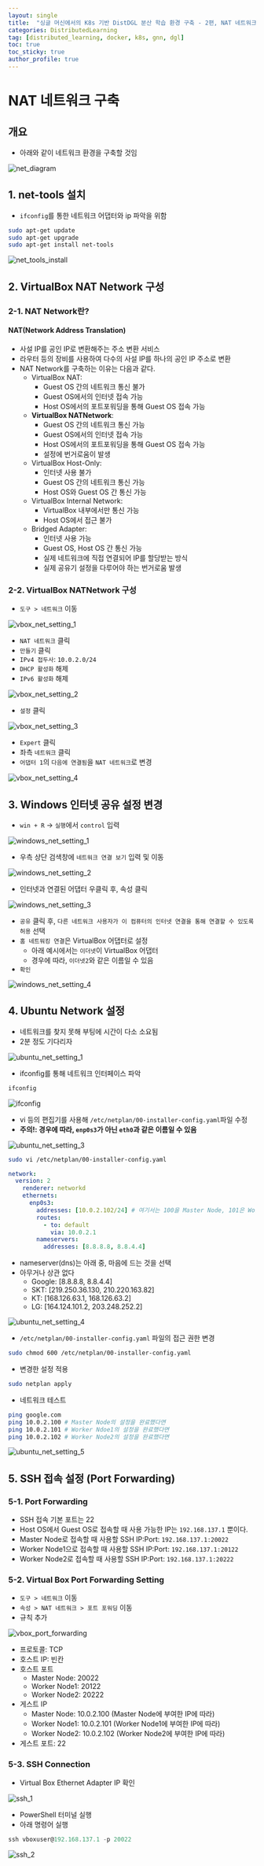 ```yaml
---
layout: single
title:  "싱글 머신에서의 K8s 기반 DistDGL 분산 학습 환경 구축 - 2편, NAT 네트워크 구축"
categories: DistributedLearning
tag: [distributed_learning, docker, k8s, gnn, dgl]
toc: true
toc_sticky: true
author_profile: true
---
```


# NAT 네트워크 구축
## 개요
- 아래와 같이 네트워크 환경을 구축할 것임

![net_diagram](/images/2025-02-16-DistDGL_on_Docker_2/network_diagram.png)

## 1. net-tools 설치
- `ifconfig`를 통한 네트워크 어댑터와 ip 파악을 위함

```bash
sudo apt-get update
sudo apt-get upgrade
sudo apt-get install net-tools
```

![net_tools_install](/images/2025-02-16-DistDGL_on_Docker_2/net_tools_install.png)

## 2. VirtualBox NAT Network 구성
### 2-1. NAT Network란?
#### NAT(Network Address Translation)
- 사설 IP를 공인 IP로 변환해주는 주소 변환 서비스
- 라우터 등의 장비를 사용하여 다수의 사설 IP를 하나의 공인 IP 주소로 변환
- NAT Network를 구축하는 이유는 다음과 같다.
    - VirtualBox NAT:
        - Guest OS 간의 네트워크 통신 불가
        - Guest OS에서의 인터넷 접속 가능
        - Host OS에서의 포트포워딩을 통해 Guest OS 접속 가능
    - **VirtualBox NATNetwork**:
        - Guest OS 간의 네트워크 통신 가능
        - Guest OS에서의 인터넷 접속 가능
        - Host OS에서의 포트포워딩을 통해 Guest OS 접속 가능
        - 설정에 번거로움이 발생
    - VirtualBox Host-Only:
        - 인터넷 사용 불가
        - Guest OS 간의 네트워크 통신 가능
        - Host OS와 Guest OS 간 통신 가능
    - VirtualBox Internal Network:
        - VirtualBox 내부에서만 통신 가능
        - Host OS에서 접근 불가
    - Bridged Adapter:
        - 인터넷 사용 가능
        - Guest OS, Host OS 간 통신 가능
        - 실제 네트워크에 직접 연결되어 IP를 할당받는 방식
        - 실제 공유기 설정을 다루어야 하는 번거로움 발생

### 2-2. VirtualBox NATNetwork 구성
- `도구 > 네트워크` 이동

![vbox_net_setting_1](/images/2025-02-16-DistDGL_on_Docker_2/vbox_network_setting_1.png)

- `NAT 네트워크` 클릭
- `만들기` 클릭
- `IPv4 접두사`: `10.0.2.0/24`
- `DHCP 활성화` 해제
- `IPv6 활성화` 해제

![vbox_net_setting_2](/images/2025-02-16-DistDGL_on_Docker_2/vbox_network_setting_2.png)

- `설정` 클릭

![vbox_net_setting_3](/images/2025-02-16-DistDGL_on_Docker_2/vbox_network_setting_3.png)

- `Expert` 클릭
- 좌측 `네트워크` 클릭
- `어댑터 1`의 `다음에 연결됨`을 `NAT 네트워크`로 변경

![vbox_net_setting_4](/images/2025-02-16-DistDGL_on_Docker_2/vbox_network_setting_4.png)

## 3. Windows 인터넷 공유 설정 변경
- `win + R` → `실행`에서 `control` 입력

![windows_net_setting_1](/images/2025-02-16-DistDGL_on_Docker_2/windows_network_setting_1.png)

- 우측 상단 검색창에 `네트워크 연결 보기` 입력 및 이동

![windows_net_setting_2](/images/2025-02-16-DistDGL_on_Docker_2/windows_network_setting_2.png)

- 인터넷과 연결된 어댑터 우클릭 후, 속성 클릭

![windows_net_setting_3](/images/2025-02-16-DistDGL_on_Docker_2/windows_network_setting_3.png)

- `공유` 클릭 후, `다른 네트워크 사용자가 이 컴퓨터의 인터넷 연결을 통해 연결할 수 있도록 허용` 선택
- `홈 네트워킹 연결`은 VirtualBox 어댑터로 설정
    - 아래 예시에서는 `이더넷`이 VirtualBox 어댑터
    - 경우에 따라, `이더넷2`와 같은 이름일 수 있음
- `확인`

![windows_net_setting_4](/images/2025-02-16-DistDGL_on_Docker_2/windows_network_setting_4.png)

## 4. Ubuntu Network 설정
- 네트워크를 찾지 못해 부팅에 시간이 다소 소요됨
- 2분 정도 기다리자

![ubuntu_net_setting_1](/images/2025-02-16-DistDGL_on_Docker_2/ubuntu_network_setting_1.png)

- ifconfig를 통해 네트워크 인터페이스 파악

```bash
ifconfig
```

![ifconfig](/images/2025-02-16-DistDGL_on_Docker_2/ifconfig.png)

- vi 등의 편집기를 사용해 `/etc/netplan/00-installer-config.yaml`파일 수정
- **주의!: 경우에 따라, `enp0s3`가 아닌 `eth0`과 같은 이름일 수 있음**

![ubuntu_net_setting_3](/images/2025-02-16-DistDGL_on_Docker_2/ubuntu_network_setting_3.png)

```bash
sudo vi /etc/netplan/00-installer-config.yaml
```

```yaml
network:
  version: 2
    renderer: networkd
    ethernets:
      enp0s3:
        addresses: [10.0.2.102/24] # 여기서는 100을 Master Node, 101은 Worker Node 1, 102는 Worker Node 2로 사용
        routes:
          - to: default
            via: 10.0.2.1
        nameservers:
          addresses: [8.8.8.8, 8.8.4.4]
```

- nameserver(dns)는 아래 중, 마음에 드는 것을 선택
- 아무거나 상관 없다
    - Google: [8.8.8.8, 8.8.4.4]
    - SKT: [219.250.36.130, 210.220.163.82]
    - KT: [168.126.63.1, 168.126.63.2]
    - LG: [164.124.101.2, 203.248.252.2]

![ubuntu_net_setting_4](/images/2025-02-16-DistDGL_on_Docker_2/ubuntu_network_setting_4.png)

- `/etc/netplan/00-installer-config.yaml` 파일의 접근 권한 변경

```bash
sudo chmod 600 /etc/netplan/00-installer-config.yaml
```

- 변경한 설정 적용

```bash
sudo netplan apply
```

- 네트워크 테스트

```bash
ping google.com
ping 10.0.2.100 # Master Node의 설정을 완료했다면
ping 10.0.2.101 # Worker Ndoe1의 설정을 완료했다면
ping 10.0.2.102 # Worker Node2의 설정을 완료했다면
```

![ubuntu_net_setting_5](/images/2025-02-16-DistDGL_on_Docker_2/ubuntu_network_setting_5.png)

## 5. SSH 접속 설정 (Port Forwarding)
### 5-1. Port Forwarding
- SSH 접속 기본 포트는 22
- Host OS에서 Guest OS로 접속할 때 사용 가능한 IP는 `192.168.137.1` 뿐이다.
- Master Node로 접속할 때 사용할 SSH IP:Port: `192.168.137.1:20022`
- Worker Node1으로 접속할 때 사용할 SSH IP:Port: `192.168.137.1:20122`
- Worker Node2로 접속할 때 사용할 SSH IP:Port: `192.168.137.1:20222`

### 5-2. Virtual Box Port Forwarding Setting
- `도구 > 네트워크` 이동
- `속성 > NAT 네트워크 > 포트 포워딩` 이동
- 규칙 추가

![vbox_port_forwarding](/images/2025-02-16-DistDGL_on_Docker_2/vbox_port_forwarding_1.png)

- 프로토콜: TCP
- 호스트 IP: 빈칸
- 호스트 포트
    - Master Node: 20022
    - Worker Node1: 20122
    - Worker Node2: 20222
- 게스트 IP
    - Master Node: 10.0.2.100 (Master Node에 부여한 IP에 따라)
    - Worker Node1: 10.0.2.101 (Worker Node1에 부여한 IP에 따라)
    - Worker Node2: 10.0.2.102 (Worker Node2에 부여한 IP에 따라)
- 게스트 포트: 22

### 5-3. SSH Connection
- Virtual Box Ethernet Adapter IP 확인

![ssh_1](/images/2025-02-16-DistDGL_on_Docker_2/ssh_1.png)

- PowerShell 터미널 실행
- 아래 명령어 실행

```powershell
ssh vboxuser@192.168.137.1 -p 20022
```

![ssh_2](/images/2025-02-16-DistDGL_on_Docker_2/ssh_2.png)